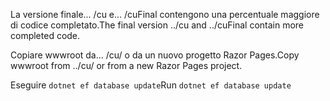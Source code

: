 <span data-ttu-id="a5394-101">La versione finale... /cu e... /cuFinal contengono una percentuale maggiore di codice completato.</span><span class="sxs-lookup"><span data-stu-id="a5394-101">The final version ../cu and ../cuFinal contain more completed code.</span></span>

<span data-ttu-id="a5394-102">Copiare wwwroot da... /cu/ o da un nuovo progetto Razor Pages.</span><span class="sxs-lookup"><span data-stu-id="a5394-102">Copy wwwroot from ../cu/ or from a new Razor Pages project.</span></span>

<span data-ttu-id="a5394-103">Eseguire `dotnet ef database update`</span><span class="sxs-lookup"><span data-stu-id="a5394-103">Run `dotnet ef database update`</span></span>